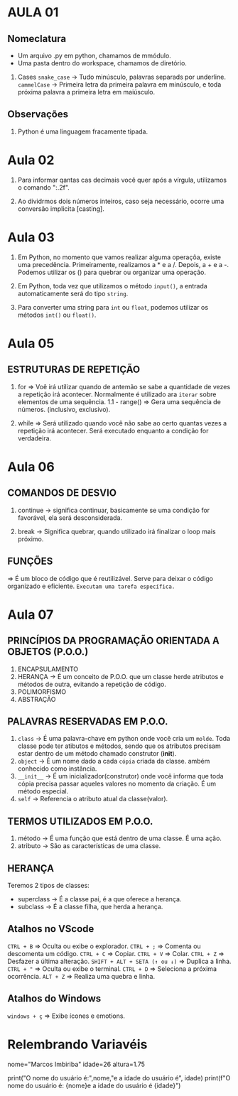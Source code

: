 # AULA 01

## Nomeclatura
- Um arquivo .py em python, chamamos de mmódulo.
- Uma pasta dentro do workspace, chamamos de diretório.

1. Cases
``snake_case`` -> Tudo minúsculo, palavras separads por underline.
``cammelCase``  -> Primeira letra da primeira palavra em minúsculo, e toda próxima palavra a primeira letra em maiúsculo.


## Observações
1. Python é uma linguagem fracamente tipada.


# Aula 02

1. Para informar qantas cas decimais você quer após a vírgula, utilizamos o comando ":.2f".

2. Ao dividrmos dois números inteiros, caso seja necessário, ocorre uma conversão implicita [casting].


# Aula 03

1. Em Python, no momento que vamos realizar alguma operaçõa, existe uma precedência.
 Primeiramente, realizamos a * e a /.
 Depois, a + e a -.
Podemos utilizar os () para quebrar ou organizar uma operação.

2. Em Python, toda vez que utilizamos o método `input()`, a entrada automaticamente será do tipo `string`.

3. Para converter uma string para `int` ou `float`, podemos utilizar os métodos `int()` ou `float()`.


# Aula 05
## ESTRUTURAS DE REPETIÇÃO
1. for
=> Voê irá utilizar quando de antemão se sabe a quantidade de vezes a repetição irá acontecer. Normalmente é utilizado ara `iterar` sobre elementos de uma sequência.
1.1 - range() =>  Gera uma sequência de números. (inclusivo, exclusivo).

2. while
=> Será utilizado quando você não sabe ao certo quantas vezes a repetição irá acontecer. Será executado enquanto a condição for verdadeira.

# Aula 06
## COMANDOS DE DESVIO
1. continue -> significa continuar, basicamente se uma condição for favorável, ela será desconsiderada.

2. break -> Significa quebrar, quando utilizado irá finalizar o loop mais próximo.

## FUNÇÕES
=> É um bloco de código que é reutilizável. Serve para deixar o código organizado e eficiente. `Executam uma tarefa específica.`

# Aula 07
## PRINCÍPIOS DA PROGRAMAÇÃO ORIENTADA A OBJETOS (P.O.O.)
1. ENCAPSULAMENTO
2. HERANÇA -> É um conceito de P.O.O. que um classe herde atributos e métodos de outra, evitando a repetição de código.
3. POLIMORFISMO
4. ABSTRAÇÃO

## PALAVRAS RESERVADAS EM P.O.O.
1. `class` -> É uma palavra-chave em python onde você cria um `molde`. Toda classe pode ter atibutos e métodos, sendo que os atributos precisam estar dentro de um método chamado construtor (__init__).
2. `object` -> É um nome dado a cada `cópia` criada da classe. ambém conhecido como instância.
3. `__init__` -> É um inicializador(construtor) onde você informa que toda cópia precisa passar aqueles valores no momento da criação. É um método especial.
4. `self` -> Referencia o atributo atual da classe(valor).

## TERMOS UTILIZADOS EM P.O.O.
1. método -> É uma função que está dentro de uma classe. É uma ação.
2. atributo -> São as características de uma classe. 

## HERANÇA
Teremos 2 tipos de classes: 
- superclass -> É a classe pai, é a que oferece a herança.
- subclass -> É a classe filha, que herda a herança. 



## Atalhos no VScode
``CTRL + B`` => Oculta ou exibe o explorador.
``CTRL + ;`` => Comenta ou descomenta um código.
``CTRL + C`` => Copiar.
``CTRL + V`` => Colar.
``CTRL + Z`` => Desfazer a última alteração.
``SHIFT + ALT + SETA (↑ ou ↓)`` => Duplica a linha.
``CTRL + "`` => Oculta ou exibe o terminal.
``CTRL + D`` => Seleciona a próxima ocorrência.
``ALT + Z`` => Realiza uma quebra e linha.

## Atalhos do Windows
`windows + ç` => Exibe ícones e emotions.

# Relembrando Variavéis 
nome="Marcos Imbiriba"
idade=26
altura=1.75

print("O nome do usuário é:",nome,"e a idade do usuário é", idade)
print(f"O nome do usuário é: {nome}e a idade do usuário é {idade}")
